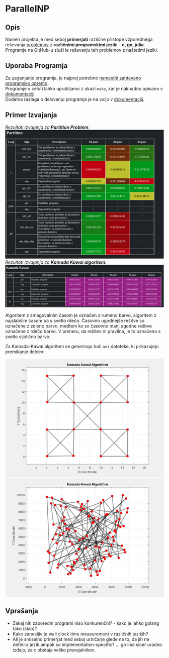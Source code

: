 # ParallelNP

## Opis
Namen projekta je med seboj **primerjati** različne pristope vzporednega reševanja [problemov](./docs/PROBLEMS.md) z **različnimi programskimi jeziki** - **c, go, julia**.\
Programje na GitHub-u služi le reševanju teh problemov z naštetimi jeziki.

## Uporaba Programja
Za zaganjanje programja, je najprej potrebno [namestiti zahtevano programsko opremo](./docs/SETUP.md). \
Programje v celoti lahko uprabljamo z ukazi `make`, kar je naknadno opisano v [dokumentaciji](./docs/USAGE.md).\
Dodatna razlaga o delovanju programja je na voljo v [dokumentaciji](./docs/EXPLAIN.md).

## Primer Izvajanja
*Rezultati izvajanja za **Partition Problem**:*
![Test](./docs/partition_output.png)
*Rezultati izvajanja za **Kamada Kawai algoritem**:*
![Test](./docs/kk_output.png)


Algoritem z zmagovalnim časom je označen z rumeno barvo, algoritem z najslabšim časom pa s svetlo rdečo.
Časovno ugodnejše rešitve so označene z zeleno barvo, medtem ko so časovno manj ugodne rešitve označene z rdečo barvo.
V primeru, da rešitev ni pravilna, je to označeno s svetlo vijolično barvo.

Za Kamada-Kawai algoritem se generirajo tudi `avi` datoteke, ki prikazujejo premikanje delcev:

![Look into docs directory for examples](./docs/kk1.gif)\
![Look into docs directory for examples](./docs/kk2.gif)

## Vprašanja
- Zakaj niti zaporedni programi niso konkurenčni? - kako je lahko golang tako (slab)?
- Kako zanesljiv je wall clock time measurement v različnih jezikih?
- Ali je smiselno primerjat med seboj urničarje glede na to, da jih ne definira jezik ampak so implementation-specific? ... go ima sicer uradno izdajo, za c obstaja veliko prevajalnikov.


